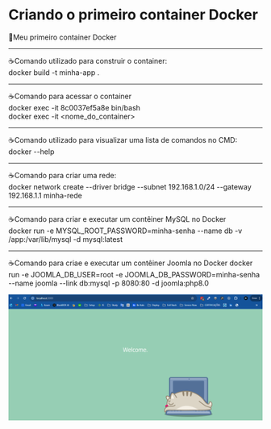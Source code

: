 # Criando o primeiro container Docker

🚀Meu primeiro container Docker
<br>

-------------------------------------------------------------------------

☕Comando utilizado para construir o container:<br>
docker build -t minha-app .
<br>

-------------------------------------------------------------------------

☕Comando para acessar o container<br>
docker exec -it 8c0037ef5a8e bin/bash<br>
docker exec -it <nome_do_container> <comando>

-------------------------------------------------------------------------

☕Comando utilizado para visualizar uma lista de comandos no CMD:<br>
docker --help
<br>

-------------------------------------------------------------------------

☕Comando para criar uma rede:<br>
docker network create --driver bridge --subnet 192.168.1.0/24 --gateway 192.168.1.1 minha-rede

-------------------------------------------------------------------------

☕Comando para criar e executar um contêiner MySQL no Docker<br>
docker run -e MYSQL_ROOT_PASSWORD=minha-senha --name db -v /app:/var/lib/mysql -d mysql:latest

-------------------------------------------------------------------------

☕Comando para criae e executar um contêiner Joomla no Docker
docker run -e JOOMLA_DB_USER=root -e JOOMLA_DB_PASSWORD=minha-senha --name joomla --link db:mysql -p 8080:80 -d joomla:php8.0


<img src="https://github.com/ItaloBasilio/Container-docker/blob/master/app_dockerfile/img.png?raw=true" >
